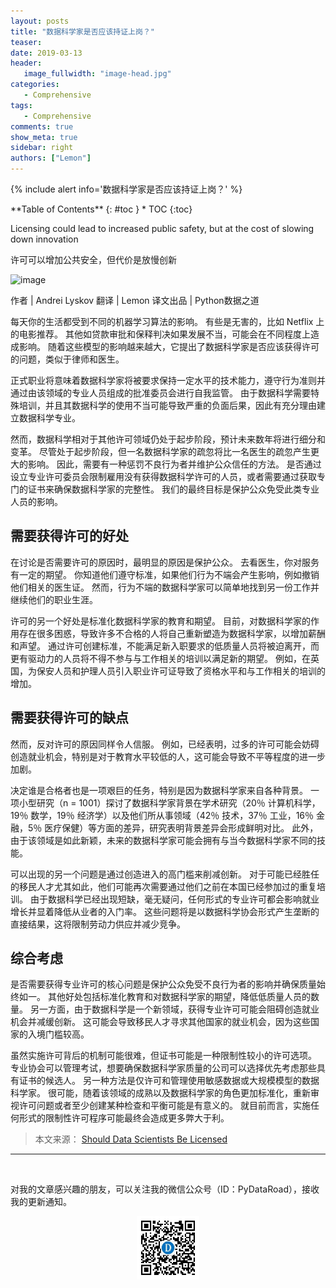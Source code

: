 ```yaml
---
layout: posts
title: "数据科学家是否应该持证上岗？"
teaser:
date: 2019-03-13
header:
   image_fullwidth: "image-head.jpg"
categories:
   - Comprehensive
tags:
   - Comprehensive
comments: true
show_meta: true
sidebar: right
authors: ["Lemon"]
---
```


{% include alert info='数据科学家是否应该持证上岗？' %}

<div class="panel radius" markdown="1">
**Table of Contents**
{: #toc }
*  TOC
{:toc}
</div>

Licensing could lead to increased public safety, but at the cost of slowing down innovation

许可可以增加公共安全，但代价是放慢创新

![image](https://ws4.sinaimg.cn/large/007EIIJlgy1g1022j3h2uj30m80eu75u.jpg)

作者 | Andrei Lyskov
翻译 | Lemon
译文出品 | Python数据之道

每天你的生活都受到不同的机器学习算法的影响。 有些是无害的，比如 Netflix 上的电影推荐。 其他如贷款审批和保释判决如果发展不当，可能会在不同程度上造成影响。 随着这些模型的影响越来越大，它提出了数据科学家是否应该获得许可的问题，类似于律师和医生。

正式职业将意味着数据科学家将被要求保持一定水平的技术能力，遵守行为准则并通过由该领域的专业人员组成的批准委员会进行自我监管。 由于数据科学需要特殊培训，并且其数据科学的使用不当可能导致严重的负面后果，因此有充分理由建立数据科学专业。

然而，数据科学相对于其他许可领域仍处于起步阶段，预计未来数年将进行细分和变革。 尽管处于起步阶段，但一名数据科学家的疏忽将比一名医生的疏忽产生更大的影响。 因此，需要有一种惩罚不良行为者并维护公众信任的方法。 是否通过设立专业许可委员会限制雇用没有获得数据科学许可的人员，或者需要通过获取专门的证书来确保数据科学家的完整性。 我们的最终目标是保护公众免受此类专业人员的影响。

## 需要获得许可的好处

在讨论是否需要许可的原因时，最明显的原因是保护公众。 去看医生，你对服务有一定的期望。 你知道他们遵守标准，如果他们行为不端会产生影响，例如撤销他们相关的医生证。 然而，行为不端的数据科学家可以简单地找到另一份工作并继续他们的职业生涯。

许可的另一个好处是标准化数据科学家的教育和期望。 目前，对数据科学家的作用存在很多困惑，导致许多不合格的人将自己重新塑造为数据科学家，以增加薪酬和声望。 通过许可创建标准，不能满足新入职要求的低质量人员将被迫离开，而更有驱动力的人员将不得不参与与工作相关的培训以满足新的期望。 例如，在英国，为保安人员和护理人员引入职业许可证导致了资格水平和与工作相关的培训的增加。

## 需要获得许可的缺点

然而，反对许可的原因同样令人信服。 例如，已经表明，过多的许可可能会妨碍创造就业机会，特别是对于教育水平较低的人，这可能会导致不平等程度的进一步加剧。

决定谁是合格者也是一项艰巨的任务，特别是因为数据科学家来自各种背景。 一项小型研究（n = 1001）探讨了数据科学家背景在学术研究（20％ 计算机科学，19％ 数学，19％ 经济学）以及他们所从事领域（42％ 技术，37％ 工业，16％ 金融，5％ 医疗保健）等方面的差异，研究表明背景差异会形成鲜明对比。 此外，由于该领域是如此新颖，未来的数据科学家可能会拥有与当今数据科学家不同的技能。

可以出现的另一个问题是通过创造进入的高门槛来削减创新。 对于可能已经胜任的移民人才尤其如此，他们可能再次需要通过他们之前在本国已经参加过的重复培训。 由于数据科学已经出现短缺，毫无疑问，任何形式的专业许可都会影响就业增长并显着降低从业者的入门率。 这些问题将是以数据科学协会形式产生垄断的直接结果，这将限制劳动力供应并减少竞争。

## 综合考虑

是否需要获得专业许可的核心问题是保护公众免受不良行为者的影响并确保质量始终如一。 其他好处包括标准化教育和对数据科学家的期望，降低低质量人员的数量。 另一方面，由于数据科学是一个新领域，获得专业许可可能会阻碍创造就业机会并减缓创新。 这可能会导致移民人才寻求其他国家的就业机会，因为这些国家的入境门槛较高。

虽然实施许可背后的机制可能很难，但证书可能是一种限制性较小的许可选项。 专业协会可以管理考试，想要确保数据科学家质量的公司可以选择优先考虑那些具有证书的候选人。 另一种方法是仅许可和管理使用敏感数据或大规模模型的数据科学家。 很可能，随着该领域的成熟以及数据科学家的角色更加标准化，重新审视许可问题或者至少创建某种检查和平衡可能是有意义的。 就目前而言，实施任何形式的限制性许可程序可能最终会造成更多弊大于利。

>本文来源：
>[Should Data Scientists Be Licensed](https://towardsdatascience.com/should-data-scientists-be-licensed-ce8b17911670)

---

<br>

对我的文章感兴趣的朋友，可以关注我的微信公众号（ID：PyDataRoad），接收我的更新通知。

<div align="center">
    <img src="/images/qrcode.jpg" width="20%">
</div>